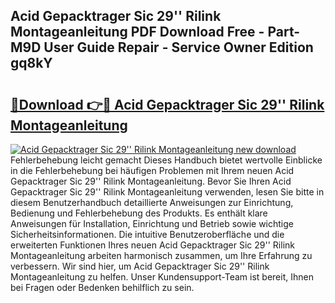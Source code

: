 ## Acid Gepacktrager Sic 29'' Rilink Montageanleitung PDF Download Free - Part-M9D User Guide Repair - Service Owner Edition gq8kY

# <h2><a href="http://df6nq3h.blite.top/?on=Acid+Gepacktrager+Sic+29%27%27+Rilink+Montageanleitung">🔗Download 👉🔴 Acid Gepacktrager Sic 29'' Rilink Montageanleitung</a></h2>

[![Acid Gepacktrager Sic 29'' Rilink Montageanleitung new download](https://i.imgur.com/lujVjoI.png)](http://df6nq3h.blite.top/?on=Acid+Gepacktrager+Sic+29%27%27+Rilink+Montageanleitung)
Fehlerbehebung leicht gemacht Dieses Handbuch bietet wertvolle Einblicke in die Fehlerbehebung bei häufigen Problemen mit Ihrem neuen Acid Gepacktrager Sic 29'' Rilink Montageanleitung. Bevor Sie Ihren Acid Gepacktrager Sic 29'' Rilink Montageanleitung verwenden, lesen Sie bitte in diesem Benutzerhandbuch detaillierte Anweisungen zur Einrichtung, Bedienung und Fehlerbehebung des Produkts. Es enthält klare Anweisungen für Installation, Einrichtung und Betrieb sowie wichtige Sicherheitsinformationen. Die intuitive Benutzeroberfläche und die erweiterten Funktionen Ihres neuen Acid Gepacktrager Sic 29'' Rilink Montageanleitung arbeiten harmonisch zusammen, um Ihre Erfahrung zu verbessern. Wir sind hier, um Acid Gepacktrager Sic 29'' Rilink Montageanleitung zu helfen. Unser Kundensupport-Team ist bereit, Ihnen bei Fragen oder Bedenken behilflich zu sein.
